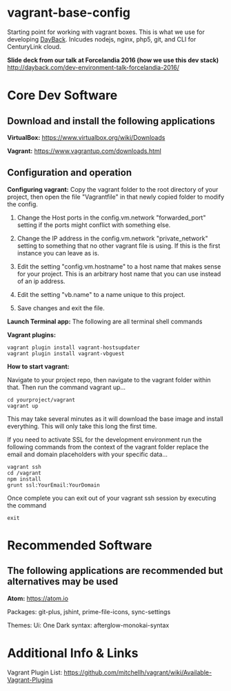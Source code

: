 # vagrant-base-config
Starting point for working with vagrant boxes. This is what we use for developing [DayBack](https://appexchange.salesforce.com/listingDetail?listingId=a0N30000000qp64EAA). Inlcudes nodejs, nginx, php5, git, and CLI for CenturyLink cloud.

**Slide deck from our talk at Forcelandia 2016 (how we use this dev stack)**
http://dayback.com/dev-environment-talk-forcelandia-2016/


Core Dev Software
=======================

Download and install the following applications
------------

**VirtualBox:**
https://www.virtualbox.org/wiki/Downloads

**Vagrant:**
https://www.vagrantup.com/downloads.html

Configuration and operation
------------
**Configuring vagrant:**
Copy the vagrant folder to the root directory of your project, then open the file "Vagrantfile" in that newly copied folder to modify the config.

 1. Change the Host ports in the config.vm.network "forwarded_port" setting if the ports might conflict with something else.

 2. Change the IP address in the config.vm.network "private_network" setting to something that no other vagrant file is using. If this is the first instance you can leave as is.

 3. Edit the setting "config.vm.hostname" to a host name that makes sense for your project. This is an arbitrary host name that you can use instead of an ip address.

 4. Edit the setting "vb.name" to a name unique to this project.

 5. Save changes and exit the file.

 **Launch Terminal app:**
 The following are all terminal shell commands

 **Vagrant plugins:**
 ```shell
 vagrant plugin install vagrant-hostsupdater
 vagrant plugin install vagrant-vbguest
 ```

**How to start vagrant:**

Navigate to your project repo, then navigate to the vagrant folder within that. Then run the command vagrant up...
```shell
cd yourproject/vagrant
vagrant up
```
This may take several minutes as it will download the base image and install everything. This will only take this long the first time.

If you need to activate SSL for the development environment run the following commands from the context of the vagrant folder replace the email and domain placeholders with your specific data...
```shell
vagrant ssh
cd /vagrant
npm install
grunt ssl:YourEmail:YourDomain
```

Once complete you can exit out of your vagrant ssh session by executing the command
```shell
exit
```

Recommended Software
=======================

The following applications are recommended but alternatives may be used
------------

**Atom:**
https://atom.io

Packages:
git-plus,
jshint,
prime-file-icons,
sync-settings

Themes:
Ui: One Dark
syntax: afterglow-monokai-syntax

Additional Info & Links
========================
Vagrant Plugin List:
https://github.com/mitchellh/vagrant/wiki/Available-Vagrant-Plugins
